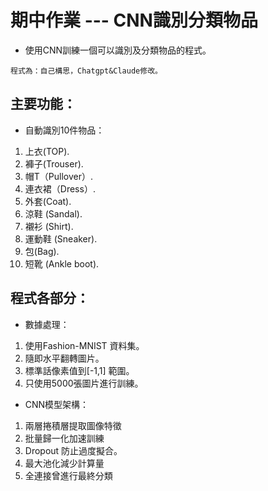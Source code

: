 # 期中作業 --- CNN識別分類物品
* 使用CNN訓練一個可以識別及分類物品的程式。

```
程式為：自己構思，Chatgpt&Claude修改。
```

## 主要功能：
* 自動識別10件物品：
1. 上衣(TOP).
2. 褲子(Trouser).
3. 帽T（Pullover）.
4. 連衣裙（Dress）.
5. 外套(Coat).
6. 涼鞋 (Sandal).
7. 襯衫 (Shirt).
8. 運動鞋 (Sneaker).
9. 包(Bag).
10. 短靴 (Ankle boot).

## 程式各部分：
* 數據處理：
1. 使用Fashion-MNIST 資料集。
2. 隨即水平翻轉圖片。
3. 標準話像素值到[-1,1] 範圍。
4. 只使用5000張圖片進行訓練。

* CNN模型架構：
1. 兩層捲積層提取圖像特徵
2. 批量歸一化加速訓練
3. Dropout 防止過度擬合。
4. 最大池化減少計算量
5. 全連接曾進行最終分類
